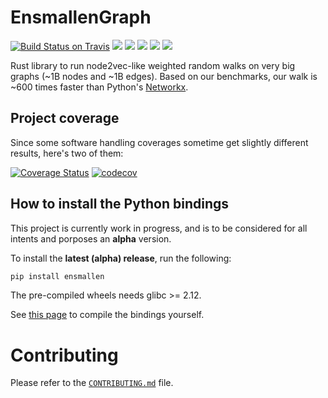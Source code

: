 # EnsmallenGraph
[![Build Status on Travis](https://travis-ci.org/LucaCappelletti94/ensmallen.svg?branch=master)](https://travis-ci.org/github/LucaCappelletti94/ensmallen) [![](https://img.shields.io/badge/rust-nightly-orange)](https://github.com/LucaCappelletti94/ensmallen/tree/master/graph) [![](https://img.shields.io/badge/python-3.5%20%7C%203.6%20%7C%203.7%20%7C%203.8%20%7C%203.9-blue)](https://github.com/LucaCappelletti94/ensmallen/tree/master/bindings/python) ![](https://img.shields.io/badge/platform-linux--64%20%7C%20osx--64%20%7C%20win--64-lightgrey) [![](https://img.shields.io/badge/fuzz-libfuzzer%20%7C%20honggfuzz-blueviolet)](https://github.com/LucaCappelletti94/ensmallen/tree/master/fuzzing) ![](https://img.shields.io/badge/license-MIT-green)

Rust library to run node2vec-like weighted random walks on very big graphs (~1B nodes and ~1B edges).
Based on our benchmarks, our walk is ~600 times faster than Python's [Networkx](https://networkx.github.io/).
## Project coverage
Since some software handling coverages sometime get slightly different results, here's two of them:

[![Coverage Status](https://coveralls.io/repos/github/LucaCappelletti94/ensmallen/badge.svg?branch=master)](https://coveralls.io/github/LucaCappelletti94/ensmallen)
[![codecov](https://codecov.io/gh/LucaCappelletti94/ensmallen/branch/master/graph/badge.svg)](https://codecov.io/gh/LucaCappelletti94/ensmallen)

## How to install the Python bindings
This project is currently work in progress, and is to be considered for all
intents and porposes an **alpha** version.

To install the **latest (alpha) release**, run the following:

```bash
pip install ensmallen
```

The pre-compiled wheels needs glibc >= 2.12.

See [this page](https://github.com/AnacletoLAB/ensmallen/blob/master/bindings/python/README.md) to compile the bindings yourself.

# Contributing
Please refer to the [`CONTRIBUTING.md`](https://github.com/AnacletoLAB/ensmallen/blob/master/CONTRIBUTING.md) file.